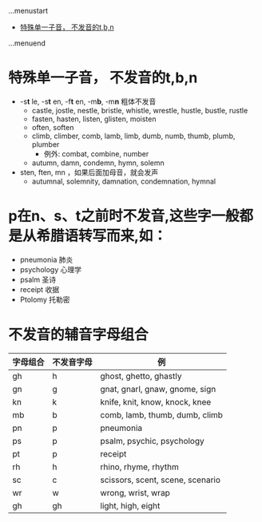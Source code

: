 ...menustart

 - [特殊单一子音， 不发音的t,b,n](#7fa088760663a293435f73be1aefc2e2)

...menuend


<h2 id="7fa088760663a293435f73be1aefc2e2"></h2>


# 特殊单一子音， 不发音的t,b,n

- -s**t** le, -s**t** en, -f**t** en, -m**b**, -m**n**  粗体不发音
    - castle, jostle, nestle, bristle, whistle, wrestle, hustle, bustle, rustle 
    - fasten, hasten, listen, glisten, moisten
    - often, soften
    - climb, climber, comb, lamb, limb, dumb, numb, thumb, plumb, plumber
        - 例外: combat, combine, number
    - autumn, damn, condemn, hymn, solemn
- sten, ften, mn ，如果后面加母音，就会发声
    - autumnal, solemnity, damnation, condemnation, hymnal

# p在n、s、t之前时不发音,这些字一般都是从希腊语转写而来,如：

- pneumonia 肺炎
- psychology 心理学
- psalm 圣诗
- receipt 收据
- Ptolomy 托勒密


# 不发音的辅音字母组合

字母组合 | 不发音字母 | 例
--- | --- | ---
gh | h | ghost, ghetto, ghastly
gn | g | gnat, gnarl, gnaw, gnome, sign
kn | k | knife, knit, know, knock, knee
mb | b | comb, lamb, thumb, dumb, climb
pn | p | pneumonia
ps | p | psalm, psychic, psychology
pt | p | receipt
rh | h | rhino, rhyme, rhythm
sc | c | scissors, scent, scene, scenario
wr | w | wrong, wrist, wrap 
gh | gh | light, high, eight




